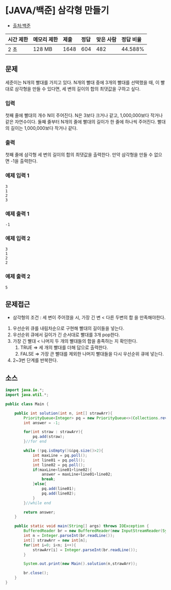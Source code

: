 # [JAVA/백준] 삼각형 만들기

- [출처:백준](https://www.acmicpc.net/problem/1448)

| 시간 제한 | 메모리 제한 | 제출 | 정답 | 맞은 사람 | 정답 비율 |
| :-------- | :---------- | :--- | :--- | :-------- | :-------- |
| 2 초      | 128 MB      | 1648 | 604  | 482       | 44.588%   |

## 문제

세준이는 N개의 빨대를 가지고 있다. N개의 빨대 중에 3개의 빨대를 선택했을 때, 이 빨대로 삼각형을 만들 수 있다면, 세 변의 길이의 합의 최댓값을 구하고 싶다.

### 입력

첫째 줄에 빨대의 개수 N이 주어진다. N은 3보다 크거나 같고, 1,000,000보다 작거나 같은 자연수이다. 둘째 줄부터 N개의 줄에 빨대의 길이가 한 줄에 하나씩 주어진다. 빨대의 길이는 1,000,000보다 작거나 같다.

### 출력

첫째 줄에 삼각형 세 변의 길이의 합의 최댓값을 출력한다. 만약 삼각형을 만들 수 없으면 -1을 출력한다.

### 예제 입력 1

```
3
1
2
3
```

### 예제 출력 1

```
-1
```

### 예제 입력 2

```
3
1
2
2
```

### 예제 출력 2 

```
5
```



## 문제접근

- 삼각형의 조건 : 세 변이 주어졌을 시, 가장 긴 변 < 다른 두변의 합 을 만족해야한다.

1. 우선순위 큐를 내림차순으로 구현해 빨대의 길이들을 넣는다.
2. 우선순위 큐에서 길이가 긴 순서대로 빨대를 3개 pop한다.
3. 가장 긴 빨대 < 나머지 두 개의 빨대들의 합을 충족하는 지 확인한다. 
   1. TRUE => 세 개의 빨대를 더해 답으로 출력한다.
   2. FALSE => 가장 큰 빨대를 제외한 나머지 빨대들을 다시 우선순위 큐에 넣는다.
4. 2~3번 단계를 반복한다.  



## 소스

```java
import java.io.*;
import java.util.*;

public class Main {

    public int solution(int n, int[] strawArr){
        PriorityQueue<Integer> pq = new PriorityQueue<>(Collections.reverseOrder());
        int answer = -1;

        for(int straw : strawArr){
            pq.add(straw);
        }//for end

        while (!pq.isEmpty()&&pq.size()>2){
            int maxLine = pq.poll();
            int line01 = pq.poll();
            int line02 = pq.poll();
            if(maxLine<line01+line02){
                answer = maxLine+line01+line02;
                break;
            }else{
                pq.add(line01);
                pq.add(line02);
            }
        }//while end

        return answer;
    }

    public static void main(String[] args) throws IOException {
        BufferedReader br = new BufferedReader(new InputStreamReader(System.in));
        int n = Integer.parseInt(br.readLine());
        int[] strawArr = new int[n];
        for(int i=0; i<n; i++){
            strawArr[i] = Integer.parseInt(br.readLine());
        }

        System.out.print(new Main().solution(n,strawArr));

        br.close();
    }
}

```

